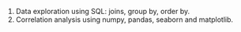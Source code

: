 1. Data exploration using SQL: joins, group by, order by.       
2. Correlation analysis using numpy, pandas, seaborn and matplotlib.
